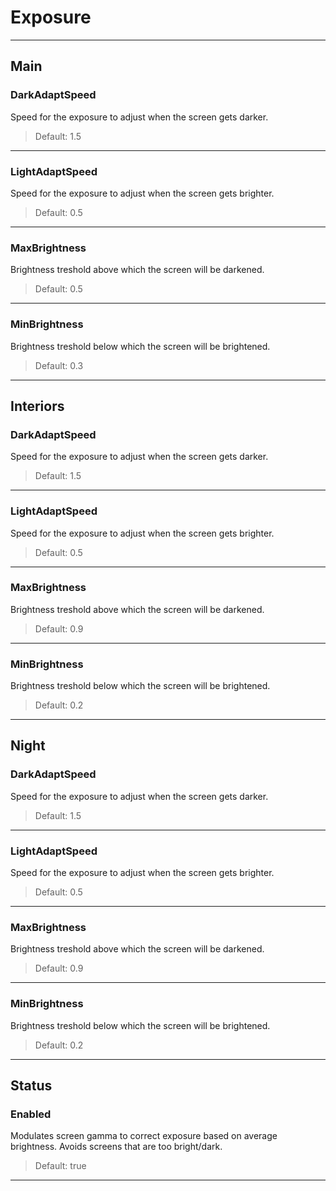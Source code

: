 # Exposure

---

## Main

### DarkAdaptSpeed

 Speed for the exposure to adjust when the screen gets darker.

>Default: 1.5

---

### LightAdaptSpeed

 Speed for the exposure to adjust when the screen gets brighter.

>Default: 0.5

---

### MaxBrightness

 Brightness treshold above which the screen will be darkened.

>Default: 0.5

---

### MinBrightness

 Brightness treshold below which the screen will be brightened.

>Default: 0.3

---

## Interiors

### DarkAdaptSpeed

 Speed for the exposure to adjust when the screen gets darker.

>Default: 1.5

---

### LightAdaptSpeed

 Speed for the exposure to adjust when the screen gets brighter.

>Default: 0.5

---

### MaxBrightness

 Brightness treshold above which the screen will be darkened.

>Default: 0.9

---

### MinBrightness

 Brightness treshold below which the screen will be brightened.

>Default: 0.2

---

## Night

### DarkAdaptSpeed

 Speed for the exposure to adjust when the screen gets darker.

>Default: 1.5

---

### LightAdaptSpeed

 Speed for the exposure to adjust when the screen gets brighter.

>Default: 0.5

---

### MaxBrightness

 Brightness treshold above which the screen will be darkened.

>Default: 0.9

---

### MinBrightness

 Brightness treshold below which the screen will be brightened.

>Default: 0.2

---

## Status

### Enabled

 Modulates screen gamma to correct exposure based on average brightness. Avoids screens that are too bright/dark.

>Default: true

---
